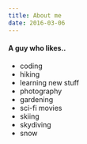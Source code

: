 ```yaml
---
title: About me
date: 2016-03-06
---
```


#### A guy who likes..

* coding
* hiking
* learning new stuff
* photography
* gardening
* sci-fi movies
* skiing
* skydiving
* snow

